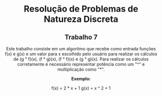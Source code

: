 <div align="center">

# Resolução de Problemas de Natureza Discreta

## Trabalho 7 

Este trabalho consiste em um algoritmo que recebe como entrada funções f(x) e g(x) e um valor para x escolhido pelo usuário para realizar os cálculos de (g ° f)(x), (f ° g)(x), (f ° f)(x) e (g ° g)(x). Para realizar os cálculos corretamente é necessário representar potência como um "^" e multiplicação como "*".

**Exemplo:** 

f(x) = 2 * x + 1
g(x) = x ^ 2 + 1

</div>